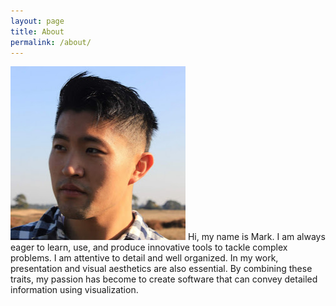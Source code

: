 ```yaml
---
layout: page
title: About
permalink: /about/
---
```


<img class="profile_picture" src="/about/me.jpg" alt="Mark">
Hi, my name is Mark. I am always eager to learn, use, and produce innovative tools to tackle complex problems. I am attentive to detail and well organized. In my work, presentation and visual aesthetics are also essential. By combining these traits, my passion has become to create software that can convey detailed information using visualization.

<!-- I was born in Xi An (西安), China, and moved to Shenzhen (深圳) for elementary school. At the age of 9, I migrated with my parents to Eindhoven, The Netherlands. At the International School, I was tought Dutch rapidly and I was well integrated within a year.  -->